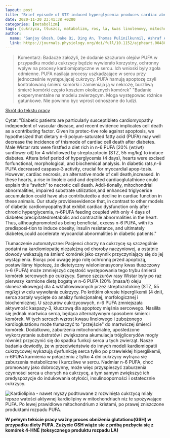 ```yaml
---
layout: post
title: "Brief episode of STZ-induced hyperglycemia produces cardiac abnormalities in rats fed a diet rich in n-6 PUFA"
date: 2020-11-20 23:41:38 +0200
categories: [metabolizm]
tags: [cukrzyca, tłuszcz, matabolizm, ros, la, kwas linolenowy, mitochondra, kardiomiopatia, nekroza, apoptoza ]
author:
  name: "Sanjoy Ghosh, Dake Qi, Ding An, Thomas Pulinilkunnil, Ashraf Abrahani, Kuo-Hsing Kuo, Richard B. Wambolt, Michael Allard, Sheila M. Innis, and Brian Rodrigues "
  link: https://journals.physiology.org/doi/full/10.1152/ajpheart.00480.2004
---
```

> Komentarz: Badacze założyli, że dodanie szczurom olejów PUFA w przypadku modelu cukrzycy będzie wywierało korzystny, ochronny wpływ na procesy kardiomipatyczne w sercu. Ich wnioski były zgoła odmienne. PUFA nasilaja procesy uszkadzające w sercu przy jednocześnie występującej cukrzycy. PUFA hamują apoptozę czyli kontrolowaną śmierc komórki i zamieniaja ją w nekrozę, burzliwą śmierć komórki często kosztem okolicznych komórek"
> "Badanie eksperymentalne na modelu zwierzęcym. Moga występowac różnice gatunkowe. Nie powinno byc wprost odnoszone do ludzi.


[Skrót do tekstu pracy](https://journals.physiology.org/doi/full/10.1152/ajpheart.00480.2004)

Cytat: "Diabetic patients are particularly susceptibleto cardiomyopathy independent of vascular disease, and recent evidence implicates cell death as a contributing factor. Given its protec-tive role against apoptosis, we hypothesized that dietary n-6 polyun-saturated fatty acid (PUFA) may well decrease the incidence of thismode of cardiac cell death after diabetes. Male Wistar rats were firstfed a diet rich in n-6 PUFA [20% (wt/wt) sunflower oil] for 4 wkfollowed by streptozotocin (STZ, 55 mg/kg) to induce diabetes. Aftera brief period of hyperglycemia (4 days), hearts were excised forfunctional, morphological, and biochemical analysis. In diabetic rats,n-6 PUFA decreased caspase-3 activity, crucial for myocardial apop-tosis. However, cardiac necrosis, an alternative mode of cell death,increased. In these hearts, a rise in linoleic acid and depleted cardiacglutathione could explain this “switch” to necrotic cell death. Addi-tionally, mitochondrial abnormalities, impaired substrate utilization,and enhanced triglyceride accumulation could have also contributedto a decline in cardiac function in these animals. Our study providesevidence that, in contrast to other models of diabetic cardiomyopathythat exhibit cardiac dysfunction only after chronic hyperglycemia, n-6PUFA feeding coupled with only 4 days of diabetes precipitatedmetabolic and contractile abnormalities in the heart. Thus, althoughpromoted as being beneficial, excess n-6 PUFA, with its predisposi-tion to induce obesity, insulin resistance, and ultimately diabetes,could accelerate myocardial abnormalities in diabetic patients."

Tłumaczenie automatyczne:
Pacjenci chorzy na cukrzycę są szczególnie podatni na kardiomiopatię niezależną od choroby naczyniowej, a ostatnie dowody wskazują na śmierć komórek jako czynnik przyczyniający się do jej wystąpienia. Biorąc pod uwagę jego rolę ochronną przed apoptozą, postawiliśmy hipotezę, że dietetyczny wielonienasycony kwas tłuszczowy n-6 (PUFA) może zmniejszyć częstość występowania tego trybu śmierci komórek sercowych po cukrzycy. Samce szczurów rasy Wistar były po raz pierwszy karmione dietą bogatą w n-6 PUFA [20% (masa/t) oleju słonecznikowego] dla 4 wkfollowowanych przez streptozotokinę (STZ, 55 mg/kg) w celu wywołania cukrzycy. Po krótkim okresie hiperglikemii (4 dni), serca zostały wycięte do analizy funkcjonalnej, morfologicznej i biochemicznej. U szczurów cukrzycowych, n-6 PUFA zmniejszała aktywność kaspazy-3, kluczową dla apoptozy mięśnia sercowego. Nasiliła się jednak martwica serca, będąca alternatywnym sposobem śmierci komórek. W tych sercach wzrost kwasu linolowego i zubożonego kardioglutationu może tłumaczyć to "przejście" do martwiczej śmierci komórek. Dodatkowo, zaburzenia mitochondrialne, upośledzone wykorzystanie substratów i zwiększona akumulacja trójglicerydów mogły również przyczynić się do spadku funkcji serca u tych zwierząt. Nasze badania dowiodły, że w przeciwieństwie do innych modeli kardiomiopatii cukrzycowej wykazują dysfunkcję serca tylko po przewlekłej hiperglikemii, n-6PUFA karmienia w połączeniu z tylko 4 dni cukrzycy wytrąca się zaburzenia metaboliczne i kurczliwe w sercu. Nadmiar n-6 PUFA, choć promowany jako dobroczynny, może więc przyspieszyć zaburzenia czynności serca u chorych na cukrzycę, a tym samym zwiększyć ich predyspozycje do indukowania otyłości, insulinooporności i ostatecznie cukrzycy.

![Kardiolipina](/cardiolipin.jpg) - nawet myszy podtruwane z rozwinięta cukrzycą miały lepsze watości aktywnej kardiolipiny w mitochondriach niz te spożywające PUFA. Po lewej prawidłowe mitochondrium z kristami, po prawej zniszczone produktami rozpadu PUFA.

**W pełnym tekście pracy ważny proces obniżenia glutationu(GSH) w przypadku diety PUFA. Zużycie GSH wiąże sie z próbą pozbycia się z komórek 4-HNE (toksycznego produktu rozpadu LA)**
